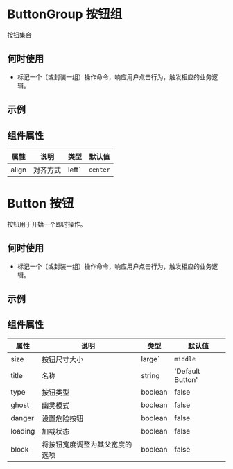 # ButtonGroup 按钮组

按钮集合

## 何时使用

- 标记一个（或封装一组）操作命令，响应用户点击行为，触发相应的业务逻辑。

## 示例

## 组件属性

| 属性  | 说明     | 类型                   | 默认值 |
| ----- | -------- | ---------------------- | ------ |
| align | 对齐方式 | left`|`center`| `right | left   |

# Button 按钮

按钮用于开始一个即时操作。

## 何时使用

- 标记一个（或封装一组）操作命令，响应用户点击行为，触发相应的业务逻辑。

## 示例

## 组件属性

| 属性    | 说明                           | 类型                                 | 默认值           |
| ------- | ------------------------------ | ------------------------------------ | ---------------- |
| size    | 按钮尺寸大小                   | large` | `middle` | `small`|`default | default          |
| title   | 名称                           | string                               | 'Default Button' |
| type    | 按钮类型                       | boolean                              | false            |
| ghost   | 幽灵模式                       | boolean                              | false            |
| danger  | 设置危险按钮                   | boolean                              | false            |
| loading | 加载状态                       | boolean                              | false            |
| block   | 将按钮宽度调整为其父宽度的选项 | boolean                              | false            |
